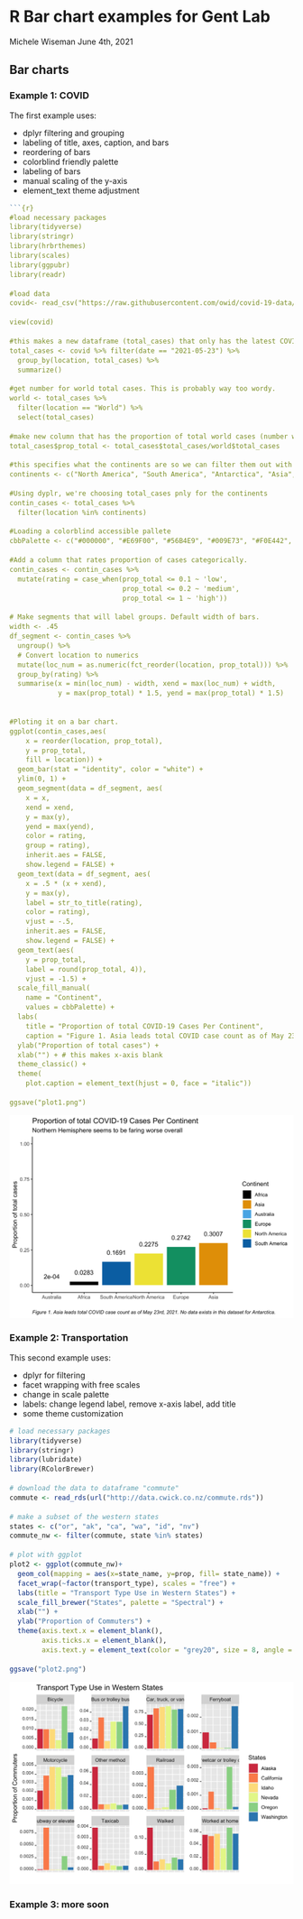 R Bar chart examples for Gent Lab
================
Michele Wiseman
June 4th, 2021

## Bar charts

### Example 1: COVID

The first example uses:

-   dplyr filtering and grouping
-   labeling of title, axes, caption, and bars
-   reordering of bars
-   colorblind friendly palette
-   labeling of bars
-   manual scaling of the y-axis
-   element\_text theme adjustment

``` r
```{r}
#load necessary packages
library(tidyverse)
library(stringr)
library(hrbrthemes)
library(scales)
library(ggpubr)
library(readr)

#load data
covid<- read_csv("https://raw.githubusercontent.com/owid/covid-19-data/master/public/data/owid-covid-data.csv", na = ".")  

view(covid)

#this makes a new dataframe (total_cases) that only has the latest COVID cases count and location data
total_cases <- covid %>% filter(date == "2021-05-23") %>% 
  group_by(location, total_cases) %>% 
  summarize()

#get number for world total cases. This is probably way too wordy. 
world <- total_cases %>%
  filter(location == "World") %>%
  select(total_cases)

#make new column that has the proportion of total world cases (number was total on that day)
total_cases$prop_total <- total_cases$total_cases/world$total_cases

#this specifies what the continents are so we can filter them out with dplyr
continents <- c("North America", "South America", "Antarctica", "Asia", "Europe", "Africa", "Australia")

#Using dyplr, we're choosing total_cases pnly for the continents
contin_cases <- total_cases %>%
  filter(location %in% continents)

#Loading a colorblind accessible pallete
cbbPalette <- c("#000000", "#E69F00", "#56B4E9", "#009E73", "#F0E442", "#0072B2", "#D55E00", "#CC79A7")

#Add a column that rates proportion of cases categorically.   
contin_cases <- contin_cases %>% 
  mutate(rating = case_when(prop_total <= 0.1 ~ 'low',
                            prop_total <= 0.2 ~ 'medium',
                            prop_total <= 1 ~ 'high'))

# Make segments that will label groups. Default width of bars. 
width <- .45 
df_segment <- contin_cases %>% 
  ungroup() %>% 
  # Convert location to numerics
  mutate(loc_num = as.numeric(fct_reorder(location, prop_total))) %>%
  group_by(rating) %>% 
  summarise(x = min(loc_num) - width, xend = max(loc_num) + width,
            y = max(prop_total) * 1.5, yend = max(prop_total) * 1.5)


#Ploting it on a bar chart. 
ggplot(contin_cases,aes(
    x = reorder(location, prop_total),
    y = prop_total,
    fill = location)) +
  geom_bar(stat = "identity", color = "white") +
  ylim(0, 1) +
  geom_segment(data = df_segment, aes(
    x = x,
    xend = xend,
    y = max(y),
    yend = max(yend),
    color = rating,
    group = rating),
    inherit.aes = FALSE,
    show.legend = FALSE) +
  geom_text(data = df_segment, aes(
    x = .5 * (x + xend),
    y = max(y),
    label = str_to_title(rating),
    color = rating),
    vjust = -.5,
    inherit.aes = FALSE,
    show.legend = FALSE) +
  geom_text(aes(
    y = prop_total,
    label = round(prop_total, 4)),
    vjust = -1.5) +
  scale_fill_manual(
    name = "Continent",
    values = cbbPalette) +
  labs(
    title = "Proportion of total COVID-19 Cases Per Continent",
    caption = "Figure 1. Asia leads total COVID case count as of May 23rd, 2021. No data exists in this dataset for Antarctica.") +
  ylab("Proportion of total cases") +
  xlab("") + # this makes x-axis blank
  theme_classic() +
  theme(
    plot.caption = element_text(hjust = 0, face = "italic"))

ggsave("plot1.png")
```

![](https://raw.githubusercontent.com/mswiseman/R-examples/main/_plots/plot1.png)

### Example 2: Transportation

This second example uses:

-   dplyr for filtering
-   facet wrapping with free scales
-   change in scale palette
-   labels: change legend label, remove x-axis label, add title
-   some theme customization

``` r
# load necessary packages
library(tidyverse)
library(stringr)
library(lubridate)
library(RColorBrewer)

# download the data to dataframe "commute"
commute <- read_rds(url("http://data.cwick.co.nz/commute.rds"))

# make a subset of the western states
states <- c("or", "ak", "ca", "wa", "id", "nv")
commute_nw <- filter(commute, state %in% states)

# plot with ggplot
plot2 <- ggplot(commute_nw)+
  geom_col(mapping = aes(x=state_name, y=prop, fill= state_name)) +
  facet_wrap(~factor(transport_type), scales = "free") +
  labs(title = "Transport Type Use in Western States") +
  scale_fill_brewer("States", palette = "Spectral") +
  xlab("") +
  ylab("Proportion of Commuters") +
  theme(axis.text.x = element_blank(),
        axis.ticks.x = element_blank(),
        axis.text.y = element_text(color = "grey20", size = 8, angle = 0, hjust = 1, vjust = 0, face = "plain"))

ggsave("plot2.png")
```

![](https://raw.githubusercontent.com/mswiseman/R-examples/main/_plots/plot2.png)

### Example 3: more soon
